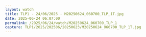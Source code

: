 ```yaml
---
layout: watch
title: TLP1 - 24/06/2025 - M20250624_060700_TLP_1T.jpg
date: 2025-06-24 06:07:00
permalink: /2025/06/24/watch/M20250624_060700_TLP_1
capture: TLP1/2025/202506/20250623/M20250624_060700_TLP_1T.jpg
---
```

